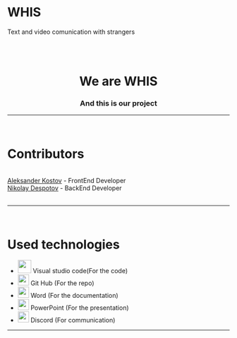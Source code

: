 # WHIS
Text and video comunication with strangers

<br>
<br>

<h1 align="center">We are WHIS</h1>
<h3 align="center">And this is our project</h3>


<p align="center">
  

---

<br/>

# Contributors

<br/>
<a href = "https://github.com/aikostov20"> Aleksander Kostov</a> - FrontEnd Developer<br/>
<a href = "https://github.com/NVDespotov20"> Nikolay Despotov</a>  - BackEnd Developer<br/>
<br>

---

<br/>

# Used technologies<br/>
- <img src="[https://user-images.githubusercontent.com/85336778/168471335-47e2d66a-c812-4b33-a43c-08e9e7076ac4.png](https://www.google.com/url?sa=i&url=https%3A%2F%2Fen.wikiversity.org%2Fwiki%2FVisual_Studio_Code&psig=AOvVaw2f4QYdZnhdRziDG32rOvzE&ust=1701588785420000&source=images&cd=vfe&opi=89978449&ved=0CBEQjRxqFwoTCMjEyKue8IIDFQAAAAAdAAAAABAT)" width=30>  Visual studio code(For the code) <br/>
- <img src="https://upload.wikimedia.org/wikipedia/commons/thumb/9/91/Octicons-mark-github.svg/2048px-Octicons-mark-github.svg.png" width=25> Git Hub (For the repo)<br/>
- <img src="https://bg.wizcase.com/wp-content/uploads/2020/01/Microsoft-Word-Logo.png" width="25">  Word (For the documentation)<br/>
- <img src="https://1000logos.net/wp-content/uploads/2020/08/Microsoft-PowerPoint-Logo.png" width="25"> PowerPoint (For the presentation)<br/>
- <img src="https://user-images.githubusercontent.com/85336778/168491891-78a91df4-65fb-46ad-a71e-732994d15a24.png" width="25"> Discord (For communication)<br/>

---
